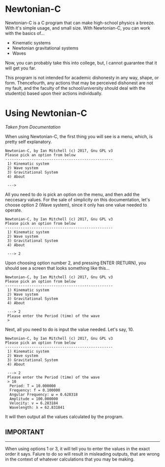 # Newtonian-C
Newtonian-C is a C program that can make high-school physics a breeze. With
it's simple usage, and small size. With Newtonian-C, you can work with the basics of...

* Kinematic systems
* Newtonian gravitational systems
* Waves

Now, you can probably take this into college, but, I cannot guarantee that it
will get you far. 



This program is not intended for academic dishonesty in any way, shape, or form. Thencefourth, any actions that may be perceived dishonest are not my fault, and the faculty of the school/university should deal with the student(s) based upon their actions individually. 
# Using Newtonian-C
*Taken from Documentation*

When using Newtonian-C, the first thing you will see is a menu, which, is pretty self explanatory.

```
Newtonian-C, by Ian Mitchell (c) 2017, Gnu GPL v3
Please pick an option from below 
-------------------------------------------------
 1) Kinematic system
 2) Wave system
 3) Gravitational System
 4) About

 --->
```
All you need to do is pick an option on the menu, and then add the neccesary values. For the sale of simplicity on this documentation, let's choose option 2 (Wave system), since it only has one value needed to operate. 

```
Newtonian-C, by Ian Mitchell (c) 2017, Gnu GPL v3
Please pick an option from below 
-------------------------------------------------
 1) Kinematic system
 2) Wave system
 3) Gravitational System
 4) About

 ---> 2
```

Upon choosing option number 2, and pressing ENTER (RETURN), you should see a screen that looks something like this...

```
Newtonian-C, by Ian Mitchell (c) 2017, Gnu GPL v3
Please pick an option from below 
-------------------------------------------------
 1) Kinematic system
 2) Wave system
 3) Gravitational System
 4) About

 ---> 2
 Please enter the Period (time) of the wave  
 >
```

Next, all you need to do is input the value needed. Let's say, 10.

```
Newtonian-C, by Ian Mitchell (c) 2017, Gnu GPL v3
Please pick an option from below 
-------------------------------------------------
 1) Kinematic system
 2) Wave system
 3) Gravitational System
 4) About

 ---> 2
 Please enter the Period (time) of the wave  
 > 10
  Period: T = 10.000000					    
  Frequency: f = 0.100000					    
  Angular Frequency: ω = 0.628318				    
  Amplitude = 100.000000					    
  Velocity: v = 6.283184					    
  Wavelength: λ = 62.831841
```

It will then output all the values calculated by the program.

## IMPORTANT
____

When using options 1 or 3, it will tell you to enter the values in the exact order it says. Falure to do so will result in misleading outputs, that are wrong in the context of whatever calculations that you may be making.
